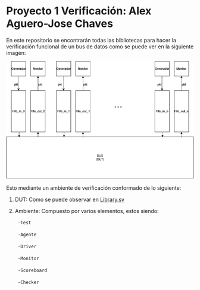 # Proyecto 1 Verificación: Alex Aguero-Jose Chaves

En este repositorio se encontrarán todas las bibliotecas para hacer la verificación funcional de un bus de datos como se puede ver en la siguiente imagen:


![Diagrama General del DUT a verificar](Diagrams/Diagrama_General.png)



Esto mediante un ambiente de verificación conformado de lo siguiente:



1. DUT: Como se puede observar en [Library.sv](Libraries/Library.sv)
2. Ambiente: Compuesto por varios elementos, estos siendo:

        -Test 
        
        -Agente 
        
        -Driver 
        
        -Monitor 
        
        -Scoreboard 
        
        -Checker 
